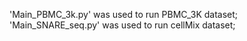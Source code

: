'Main_PBMC_3k.py' was used to run PBMC_3K dataset;
'Main_SNARE_seq.py' was used to run cellMix dataset;

